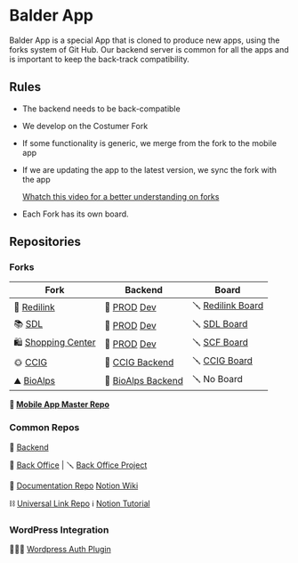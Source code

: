 # Balder App

Balder App is a special App that is cloned to produce new apps, using the forks system of Git Hub.
Our backend server is common for all the apps and is important to keep the back-track compatibility.

## Rules
- The backend needs to be back-compatible

- We develop on the Costumer Fork

- If some functionality is generic, we merge from the fork to the mobile app 

- If we are updating the app to the latest version, we sync the fork with the app

    [Whatch this video for a better understanding on forks](https://www.youtube.com/watch?v=U38dgSINf4E&feature=youtu.be)

- Each Fork has its own board.

## Repositories 

### Forks

| Fork | Backend   | Board |
| -------- | ------- | ------- |
| 🍒 [Redilink](https://github.com/RediLink/RediLink)  |   💽 [PROD](https://github.com/RediLink/BackEnd/tree/main)  [Dev](https://github.com/RediLink/BackEnd/tree/develop) |  🪛 [Redilink Board](https://github.com/orgs/RediLink/projects/12)    |
| 📚 [SDL](https://github.com/RediLink/SDL) |  💽 [PROD](https://github.com/RediLink/BackEnd/tree/13WCC_prod)  [Dev](https://github.com/RediLink/BackEnd/tree/13WCC_dev)  | 🪛 [SDL Board](https://github.com/orgs/RediLink/projects/11)     |
| 🛍️  [Shopping Center](https://github.com/RediLink/MobileApp/tree/SCF_prod) |  💽 [PROD](https://github.com/RediLink/BackEnd/tree/sdl_prod)  [Dev](https://github.com/RediLink/BackEnd/tree/sdl_dev) |  🪛 [SCF Board](https://github.com/orgs/RediLink/projects/6)
| 🌞 [CCIG](https://github.com/RediLink/CCIG) | 💽 [CCIG Backend](https://github.com/RediLink/BackEnd/tree/ccig_prod) | 🪛 [CCIG Board](https://github.com/orgs/RediLink/projects/15/views/2)
| ⛰️ [BioAlps](https://github.com/RediLink/MobileApp/tree/BioAlps_Prod) | 💽 [BioAlps Backend](https://github.com/RediLink/BackEnd/tree/bioalpes_prod) | 🪛  No Board | 

**📱 [Mobile App Master Repo](https://github.com/RediLink/MobileApp)**


### Common Repos

🏰 [Backend](https://github.com/RediLink/BackEnd)

🚪 [Back Office](https://github.com/RediLink/backoffice) | 🪛 [Back Office Project](https://github.com/orgs/RediLink/projects/14/views/1)

📝 [Documentation Repo](https://github.com/RediLink/docs)  [Notion Wiki]() 

⛓️ [Universal Link Repo](https://github.com/RediLink/deep-link)  ℹ️ [Notion Tutorial](https://www.notion.so/coderbunker/Deep-Linking-1231cf8d8f284521827e3f8d644091ad?pvs=4)



### WordPress Integration

👷🏼‍♂️ [Wordpress Auth Plugin](https://github.com/RediLink/WPPlugin)
